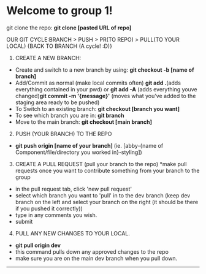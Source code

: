 <h1>Welcome to group 1!</h1>
git clone the repo: <strong>git clone [pasted URL of repo] </strong>

OUR GIT CYCLE:BRANCH > PUSH > PR(TO REPO) > PULL(TO YOUR LOCAL) {BACK TO BRANCH (A cycle! :D)} 

1. CREATE A NEW BRANCH:
  - Create and switch to a new branch by using: <strong>git checkout -b [name of branch]</strong>
  - Add/Commit as normal (make local commits often) <strong>git add .</strong>(adds everything contained in your pwd) or <strong>git add -A</strong> (adds everything youve changed)<strong>git commit -m '{message}'</strong> (moves what you've added to the staging area ready to be pushed)
  - To Switch to an existing branch: <strong>git checkout [branch you want]</strong>
  - To see which branch you are in: <strong>git branch</strong>
  - Move to the main branch: <strong>git checkout [main branch]</strong>

2. PUSH (YOUR BRANCH) TO THE REPO

  - <strong>git push origin [name of your branch] </strong> (ie. [abby-{name of Component/file/directory you worked in}-styling])

3. CREATE A PULL REQUEST (pull your branch to the repo)
    *make pull requests once you want to contribute something from your branch to the group
  - in the pull request tab, click 'new pull request'
  - select which branch you want to 'pull' in to the dev branch (keep dev branch on the left and select your branch on the right (it should be there if you pushed it correctly))
  - type in any comments you wish.
  - submit

4. PULL ANY NEW CHANGES TO YOUR LOCAL.

  - <strong>git pull origin dev</strong>
  - this command pulls down any approved changes to the repo
  - make sure you are on the main dev branch when you pull down.
<hr/>
